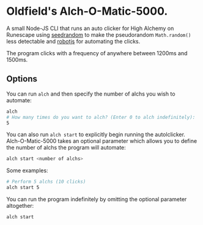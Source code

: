 # Oldfield's Alch-O-Matic-5000.

A small Node-JS CLI that runs an auto clicker for High Alchemy on Runescape using [seedrandom](https://github.com/davidbau/seedrandom/) to make the pseudorandom `Math.random()` less detectable and [robotjs](https://github.com/octalmage/robotjs) for automating the clicks.

The program clicks with a frequency of anywhere between 1200ms and 1500ms.

## Options

You can run `alch` and then specify the number of alchs you wish to automate:

```bash
alch
# How many times do you want to alch? (Enter 0 to alch indefinitely):
5
```

You can also run `alch start` to explicitly begin running the autolclicker. Alch-O-Matic-5000 takes an optional parameter which allows you to define the number of alchs the program will automate:

```bash
alch start <number of alchs>
```
Some examples:

```bash
# Perform 5 alchs (10 clicks)
alch start 5
```

You can run the program indefinitely by omitting the optional parameter altogether:

```bash
alch start
```
